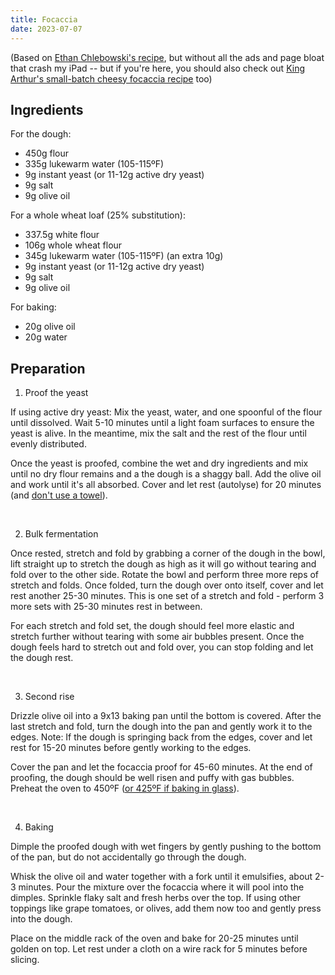 ```yaml
---
title: Focaccia
date: 2023-07-07
---
```


(Based on [Ethan Chlebowski's recipe](https://www.ethanchlebowski.com/cooking-techniques-recipes/how-to-make-focaccia), but without all the ads and page bloat that crash my iPad -- but if you're here, you should also check out [King Arthur's small-batch cheesy focaccia recipe](https://www.kingarthurbaking.com/recipes/small-batch-cheesy-focaccia-recipe) too)

## Ingredients

For the dough:

- 450g flour
- 335g lukewarm water (105-115ºF)
- 9g instant yeast (or 11-12g active dry yeast)
- 9g salt
- 9g olive oil

For a whole wheat loaf (25% substitution):

- 337.5g white flour
- 106g whole wheat flour
- 345g lukewarm water (105-115ºF) (an extra 10g)
- 9g instant yeast (or 11-12g active dry yeast)
- 9g salt
- 9g olive oil

For baking:

- 20g olive oil
- 20g water

## Preparation

1. Proof the yeast

If using active dry yeast: Mix the yeast, water, and one spoonful of the flour until dissolved. Wait 5-10 minutes until a light foam surfaces to ensure the yeast is alive. In the meantime, mix the salt and the rest of the flour until evenly distributed.

Once the yeast is proofed, combine the wet and dry ingredients and mix until no dry flour remains and a the dough is a shaggy ball. Add the olive oil and work until it's all absorbed. Cover and let rest (autolyse) for 20 minutes (and [don't use a towel](https://www.kingarthurbaking.com/blog/2023/04/18/never-cover-rising-bread-dough-with-towel)).

&nbsp;

2. Bulk fermentation

Once rested, stretch and fold by grabbing a corner of the dough in the bowl, lift straight up to stretch the dough as high as it will go without tearing and fold over to the other side. Rotate the bowl and perform three more reps of stretch and folds. Once folded, turn the dough over onto itself, cover and let rest another 25-30 minutes. This is one set of a stretch and fold - perform 3 more sets with 25-30 minutes rest in between.

For each stretch and fold set, the dough should feel more elastic and stretch further without tearing with some air bubbles present. Once the dough feels hard to stretch out and fold over, you can stop folding and let the dough rest.

&nbsp;

3. Second rise

Drizzle olive oil into a 9x13 baking pan until the bottom is covered. After the last stretch and fold, turn the dough into the pan and gently work it to the edges. Note: If the dough is springing back from the edges, cover and let rest for 15-20 minutes before gently working to the edges.

Cover the pan and let the focaccia proof for 45-60 minutes. At the end of proofing, the dough should be well risen and puffy with gas bubbles. Preheat the oven to 450ºF ([or 425ºF if baking in glass](https://www.kingarthurbaking.com/blog/2018/03/29/glass-or-metal-or-stoneware#:~:text=The%20standard%20advice%20for%20baking,up%20to%2010%20minutes%20longer.)).

&nbsp;

4. Baking

Dimple the proofed dough with wet fingers by gently pushing to the bottom of the pan, but do not accidentally go through the dough.

Whisk the olive oil and water together with a fork until it emulsifies, about 2-3 minutes. Pour the mixture over the focaccia where it will pool into the dimples. Sprinkle flaky salt and fresh herbs over the top. If using other toppings like grape tomatoes, or olives, add them now too and gently press into the dough.

Place on the middle rack of the oven and bake for 20-25 minutes until golden on top. Let rest under a cloth on a wire rack for 5 minutes before slicing.
